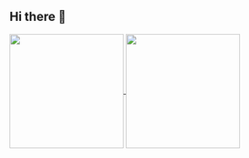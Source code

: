 ## Hi there 👋

<a href="https://camo.githubusercontent.com/ac3f00883d246132439927af0c5d62f855497100a0c54cc77636bc71d55f4bf8/68747470733a2f2f6769746875622d726561646d652d73746174732e76657263656c2e6170702f6170693f757365726e616d653d4e617468616e4d6163446961726d69642673686f775f69636f6e733d74727565267468656d653d746f6b796f6e696768742672616e6b5f69636f6e3d67697468756226686964653d636f6e7472696273">
  <img height=200 align="center" src="https://github-readme-stats.vercel.app/api?username=NathanMacDiarmid&show_icons=true&theme=tokyonight&rank_icon=github&hide=contribs" />
</a>
<a href="https://camo.githubusercontent.com/ac3f00883d246132439927af0c5d62f855497100a0c54cc77636bc71d55f4bf8/68747470733a2f2f6769746875622d726561646d652d73746174732e76657263656c2e6170702f6170693f757365726e616d653d4e617468616e4d6163446961726d69642673686f775f69636f6e733d74727565267468656d653d746f6b796f6e696768742672616e6b5f69636f6e3d67697468756226686964653d636f6e7472696273">
  <img height=200 align="center" src="https://github-readme-stats.vercel.app/api/top-langs/?username=NathanMacDiarmid&layout=compact&card_width=320" />
</a>

<!--
**NathanMacDiarmid/NathanMacDiarmid** is a ✨ _special_ ✨ repository because its `README.md` (this file) appears on your GitHub profile.

Here are some ideas to get you started:

- 🔭 I’m currently working on ...
- 🌱 I’m currently learning ...
- 👯 I’m looking to collaborate on ...
- 🤔 I’m looking for help with ...
- 💬 Ask me about ...
- 📫 How to reach me: ...
- 😄 Pronouns: ...
- ⚡ Fun fact: ...
-->
